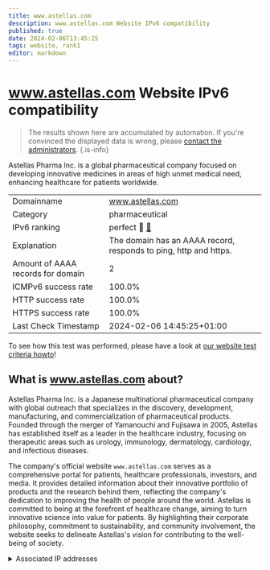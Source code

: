 ```yaml
---
title: www.astellas.com
description: www.astellas.com Website IPv6 compatibility
published: true
date: 2024-02-06T13:45:25
tags: website, rank1
editor: markdown
---
```


# www.astellas.com Website IPv6 compatibility

> The results shown here are accumulated by automation. If you're convinced the displayed data is wrong, please [contact the administrators](/howto/chat). 
{.is-info}

Astellas Pharma Inc. is a global pharmaceutical company focused on developing innovative medicines in areas of high unmet medical need, enhancing healthcare for patients worldwide.


|   |   |
| - | - |
| Domainname | www.astellas.com
| Category | pharmaceutical |
| IPv6 ranking | perfect :1st_place_medal: [🔗](/howto/ranking) |
| Explanation | The domain has an AAAA record, responds to ping, http and https. |
| Amount of AAAA records for domain | 2 |
| ICMPv6 success rate | 100.0%|
| HTTP success rate | 100.0% |
| HTTPS success rate | 100.0% |
| Last Check Timestamp | 2024-02-06 14:45:25+01:00 |

To see how this test was performed, please have a look at [our website test criteria howto](/howto/testcriteria/website)!


## What is www.astellas.com about?
Astellas Pharma Inc. is a Japanese multinational pharmaceutical company with global outreach that specializes in the discovery, development, manufacturing, and commercialization of pharmaceutical products. Founded through the merger of Yamanouchi and Fujisawa in 2005, Astellas has established itself as a leader in the healthcare industry, focusing on therapeutic areas such as urology, immunology, dermatology, cardiology, and infectious diseases.

The company's official website `www.astellas.com` serves as a comprehensive portal for patients, healthcare professionals, investors, and media. It provides detailed information about their innovative portfolio of products and the research behind them, reflecting the company's dedication to improving the health of people around the world. Astellas is committed to being at the forefront of healthcare change, aiming to turn innovative science into value for patients. By highlighting their corporate philosophy, commitment to sustainability, and community involvement, the website seeks to delineate Astellas's vision for contributing to the well-being of society.



<details>
<summary>Associated IP addresses</summary>

2606:4700::6812:1be0

2606:4700::6812:1ae0

</details>
